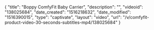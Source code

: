 {
    "title": "Boppy ComfyFit Baby Carrier",
    "description": "",
    "videoid": "138025684",
    "date_created": "1516218632",
    "date_modified": "1516390015",
    "type": "captivate",
    "layout": "video",
    "url": "\/v\/comfyfit-product-video-30-seconds-subtitles-mp4\/138025684"
}